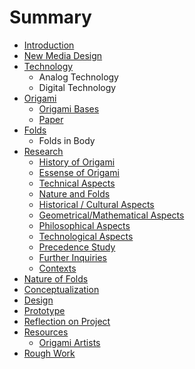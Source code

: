 # Summary

* [Introduction](README.md)
* [New Media Design](new-media.md)
* [Technology](new-media/technology.md)
  * Analog Technology
  * Digital Technology
* [Origami](origami.md)
  * [Origami Bases](origami-bases.md)
  * [Paper](paper.md)
* [Folds](folds.md)
  * Folds in Body
* [Research](research.md)
  * [History of Origami](chapter1.md)
  * [Essense of Origami](chapter1/essense-of-origami.md)
  * [Technical Aspects](technical-aspect-on-origami.md)
  * [Nature and Folds](nature-and-biomimicry.md)
  * [Historical / Cultural Aspects](historical-and-cultural-perspectives.md)
  * [Geometrical/Mathematical Aspects](geometricalmathematical-aspect.md)
  * [Philosophical Aspects](philosophical-perspectives.md)
  * [Technological Aspects](technological-aspects.md)
  * [Precedence Study](precedences.md)
  * [Further Inquiries](further-inquiries.md)
  * [Contexts](contexts.md)
* [Nature of Folds](essay.md)
* [Conceptualization](conceptualization.md)
* [Design](design.md)
* [Prototype](prototype.md)
* [Reflection on Project](reflection-on-project.md)
* [Resources](resources.md)
  * [Origami Artists](resources/origami-artists.md)
* [Rough Work](rough-work.md)

